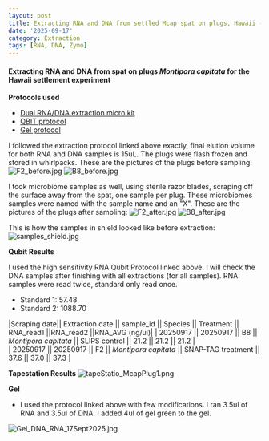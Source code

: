 ```yaml
---
layout: post
title: Extracting RNA and DNA from settled Mcap spat on plugs, Hawaii - 091725
date: '2025-09-17'
category: Extraction
tags: [RNA, DNA, Zymo]
---
```


#### Extracting RNA and DNA from spat on plugs _Montipora capitata_ for the Hawaii settlement experiment

**Protocols used**

- [Dual RNA/DNA extraction micro kit](https://fscucchia-labnotebooks.github.io/FScucchia_Putnam_Lab_Notebook/DNA-RNA-extraction-Zymo-micro-kit/)
- [QBIT protocol](https://github.com/meschedl/MESPutnam_Open_Lab_Notebook/blob/master/_posts/2019-03-08-Qubit-Protocol.md)
- [Gel protocol](https://github.com/Kterpis/Putnam_Lab_Notebook/blob/master/_posts/2021-10-08-20211008-RNA-DNA-extractions-from-E5-project.md)

I followed the extraction protocol linked above exactly, final elution volume for both RNA and DNA samples is 15uL. 
The plugs were flash frozen and stored in whirlpacks. These are the pictures of the plugs before sampling:
![F2_before.jpg](https://github.com/FScucchia-LabNotebooks/FScucchia_Putnam_Lab_Notebook/blob/master/images/F2_before.jpg?raw=true)
![B8_before.jpg](https://github.com/FScucchia-LabNotebooks/FScucchia_Putnam_Lab_Notebook/blob/master/images/B8_before.jpg?raw=true)

I took microbiome samples as well, using sterile razor blades, scraping off the surface away from the spat, one sample per plug. These microbiomes samples were named with the sample name and an "X". These are the pictures of the plugs after sampling:
![F2_after.jpg](https://github.com/FScucchia-LabNotebooks/FScucchia_Putnam_Lab_Notebook/blob/master/images/F2_after.jpg?raw=true)
![B8_after.jpg](https://github.com/FScucchia-LabNotebooks/FScucchia_Putnam_Lab_Notebook/blob/master/images/B8_after.jpg?raw=true)

This is how the samples in shield looked like before extraction:
![samples_shield.jpg](https://github.com/FScucchia-LabNotebooks/FScucchia_Putnam_Lab_Notebook/blob/master/images/samples_shield.jpg?raw=true)

**Qubit Results**

I used the high sensitivity RNA Qubit Protocol linked above. I will check the DNA samples after finishing with all extractions (for all samples). RNA samples were read twice, standard only read once.

- Standard 1: 57.48
- Standard 2: 1088.70

|Scraping date|| Extraction date || sample_id || Species || Treatment || RNA_read1 ||RNA_read2 ||RNA_AVG (ng/ul)|
| 20250917 || 20250917 || B8 || *Montipora capitata*  || SLIPS control  || 21.2   || 21.2     || 21.2  |           
| 20250917 || 20250917 || F2  || *Montipora capitata* || SNAP-TAG treatment  ||  37.6     ||  37.0    || 37.3  |

**Tapestation Results**
![tapeStatio_McapPlug1.png](https://github.com/FScucchia-LabNotebooks/FScucchia_Putnam_Lab_Notebook/blob/master/images/tapeStatio_McapPlug1.png?raw=true)

**Gel**
- I used the protocol linked above with few modifications. I ran 3.5ul of RNA and 3.5ul of DNA. I added 4ul of gel green to the gel.

![Gel_DNA_RNA_17Sept2025.jpg](https://github.com/FScucchia-LabNotebooks/FScucchia_Putnam_Lab_Notebook/blob/master/images/Gel_DNA_RNA_17Sept2025.jpg?raw=true)




